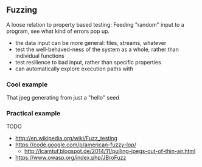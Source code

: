 ## Fuzzing

A loose relation to property based testing: Feeding "random" input to a program,
see what kind of errors pop up.

* the data input can be more general: files, streams, whatever
* test the well-behaved-ness of the system as a whole, rather than individual functions
* test resilience to bad input, rather than specific properties
* can automatically explore execution paths with

### Cool example

That jpeg generating from just a "hello" seed

### Practical example

TODO

* http://en.wikipedia.org/wiki/Fuzz_testing
* https://code.google.com/p/american-fuzzy-lop/
    - http://lcamtuf.blogspot.de/2014/11/pulling-jpegs-out-of-thin-air.html
* https://www.owasp.org/index.php/JBroFuzz

